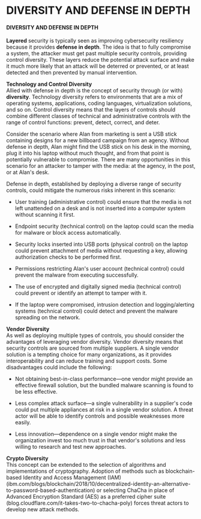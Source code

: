 # DIVERSITY AND DEFENSE IN DEPTH

#### DIVERSITY AND DEFENSE IN DEPTH

**Layered** security is typically seen as improving cybersecurity resiliency because it provides **defense in depth**. The idea is that to fully compromise a system, the attacker must get past multiple security controls, providing control diversity. These layers reduce the potential attack surface and make it much more likely that an attack will be deterred or prevented, or at least detected and then prevented by manual intervention.

**Technology and Control Diversity**  
Allied with defense in depth is the concept of security through (or with) **diversity**. Technology diversity refers to environments that are a mix of operating systems, applications, coding languages, virtualization solutions, and so on. Control diversity means that the layers of controls should combine different classes of technical and administrative controls with the range of control functions: prevent, detect, correct, and deter.

Consider the scenario where Alan from marketing is sent a USB stick containing designs for a new billboard campaign from an agency. Without defense in depth, Alan might find the USB stick on his desk in the morning, plug it into his laptop without much thought, and from that point is potentially vulnerable to compromise. There are many opportunities in this scenario for an attacker to tamper with the media: at the agency, in the post, or at Alan's desk.

Defense in depth, established by deploying a diverse range of security controls, could mitigate the numerous risks inherent in this scenario:

-   User training (administrative control) could ensure that the media is not left unattended on a desk and is not inserted into a computer system without scanning it first.

-   Endpoint security (technical control) on the laptop could scan the media for malware or block access automatically.
-   Security locks inserted into USB ports (physical control) on the laptop could prevent attachment of media without requesting a key, allowing authorization checks to be performed first.
-   Permissions restricting Alan's user account (technical control) could prevent the malware from executing successfully.
-   The use of encrypted and digitally signed media (technical control) could prevent or identify an attempt to tamper with it.
-   If the laptop were compromised, intrusion detection and logging/alerting systems (technical control) could detect and prevent the malware spreading on the network.

**Vendor Diversity**  
As well as deploying multiple types of controls, you should consider the advantages of leveraging vendor diversity. Vendor diversity means that security controls are sourced from multiple suppliers. A single vendor solution is a tempting choice for many organizations, as it provides interoperability and can reduce training and support costs. Some disadvantages could include the following:

-   Not obtaining best-in-class performance—one vendor might provide an effective firewall solution, but the bundled malware scanning is found to be less effective.

-   Less complex attack surface—a single vulnerability in a supplier's code could put multiple appliances at risk in a single vendor solution. A threat actor will be able to identify controls and possible weaknesses more easily.
-   Less innovation—dependence on a single vendor might make the organization invest too much trust in that vendor's solutions and less willing to research and test new approaches.

**Crypto Diversity**  
This concept can be extended to the selection of algorithms and implementations of cryptography. Adoption of methods such as blockchain-based Identity and Access Management (IAM) (ibm.com/blogs/blockchain/2018/10/decentralized-identity-an-alternative-to-password-based-authentication) or selecting ChaCha in place of Advanced Encryption Standard (AES) as a preferred cipher suite (blog.cloudflare.com/it-takes-two-to-chacha-poly) forces threat actors to develop new attack methods.
